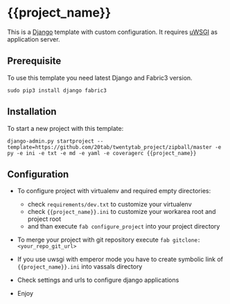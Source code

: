 {{project_name}}
================

This is a [Django](https://www.djangoproject.com/) template with custom configuration. It requires [uWSGI](https://uwsgi-docs.readthedocs.io/en/latest/) as application server.

## Prerequisite

To use this template you need latest Django and Fabric3 version.

```
sudo pip3 install django fabric3
```

## Installation

To start a new project with this template:

```
django-admin.py startproject --template=https://github.com/20tab/twentytab_project/zipball/master -e py -e ini -e txt -e md -e yaml -e coveragerc {{project_name}}
```

## Configuration

- To configure project with virtualenv and required empty directories: 
  - check `requirements/dev.txt` to customize your virtualenv 
  - check `{{project_name}}.ini` to customize your workarea root and project root
  - and than execute `fab configure_project` into your project directory

- To merge your project with git repository execute `fab gitclone:<your_repo_git_url>`

- If you use uwsgi with emperor mode you have to create symbolic link of `{{project_name}}.ini` into vassals directory

- Check settings and urls to configure django applications

- Enjoy
